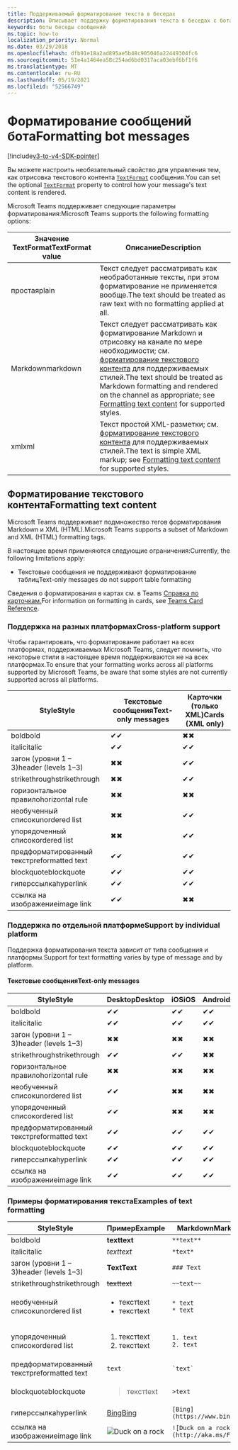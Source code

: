 ```yaml
---
title: Поддерживаемый форматирование текста в беседах
description: Описывает поддержку форматирования текста в беседах с ботами
keywords: боты беседы сообщений
ms.topic: how-to
localization_priority: Normal
ms.date: 03/29/2018
ms.openlocfilehash: dfb91e18a2ad895ae5b48c905046a22449304fc6
ms.sourcegitcommit: 51e4a1464ea58c254ad6bd0317aca03ebf6bf1f6
ms.translationtype: MT
ms.contentlocale: ru-RU
ms.lasthandoff: 05/19/2021
ms.locfileid: "52566749"
---
```

# <a name="formatting-bot-messages"></a><span data-ttu-id="1e234-104">Форматирование сообщений бота</span><span class="sxs-lookup"><span data-stu-id="1e234-104">Formatting bot messages</span></span>

[!include[v3-to-v4-SDK-pointer](~/includes/v3-to-v4-pointer-bots.md)]

<span data-ttu-id="1e234-105">Вы можете настроить необязательный свойство для управления тем, как отрисовка текстового контента [`TextFormat`](/bot-framework/dotnet/bot-builder-dotnet-create-messages#customizing-a-message) сообщения.</span><span class="sxs-lookup"><span data-stu-id="1e234-105">You can set the optional [`TextFormat`](/bot-framework/dotnet/bot-builder-dotnet-create-messages#customizing-a-message) property to control how your message's text content is rendered.</span></span>

<span data-ttu-id="1e234-106">Microsoft Teams поддерживает следующие параметры форматирования:</span><span class="sxs-lookup"><span data-stu-id="1e234-106">Microsoft Teams supports the following formatting options:</span></span>

| <span data-ttu-id="1e234-107">Значение TextFormat</span><span class="sxs-lookup"><span data-stu-id="1e234-107">TextFormat value</span></span> | <span data-ttu-id="1e234-108">Описание</span><span class="sxs-lookup"><span data-stu-id="1e234-108">Description</span></span> |
| --- | --- |
| <span data-ttu-id="1e234-109">простая</span><span class="sxs-lookup"><span data-stu-id="1e234-109">plain</span></span> | <span data-ttu-id="1e234-110">Текст следует рассматривать как необработанные тексты, при этом форматирование не применяется вообще.</span><span class="sxs-lookup"><span data-stu-id="1e234-110">The text should be treated as raw text with no formatting applied at all.</span></span> |
| <span data-ttu-id="1e234-111">Markdown</span><span class="sxs-lookup"><span data-stu-id="1e234-111">markdown</span></span> | <span data-ttu-id="1e234-112">Текст следует рассматривать как форматирование Markdown и отрисовку на канале по мере необходимости; см. [форматирование текстового контента](#formatting-text-content) для поддерживаемых стилей.</span><span class="sxs-lookup"><span data-stu-id="1e234-112">The text should be treated as Markdown formatting and rendered on the channel as appropriate; see [Formatting text content](#formatting-text-content) for supported styles.</span></span> |
| <span data-ttu-id="1e234-113">xml</span><span class="sxs-lookup"><span data-stu-id="1e234-113">xml</span></span> | <span data-ttu-id="1e234-114">Текст простой XML-разметки; см. [форматирование текстового контента](#formatting-text-content) для поддерживаемых стилей.</span><span class="sxs-lookup"><span data-stu-id="1e234-114">The text is simple XML markup; see [Formatting text content](#formatting-text-content) for supported styles.</span></span> |

## <a name="formatting-text-content"></a><span data-ttu-id="1e234-115">Форматирование текстового контента</span><span class="sxs-lookup"><span data-stu-id="1e234-115">Formatting text content</span></span>

<span data-ttu-id="1e234-116">Microsoft Teams поддерживает подмножество тегов форматирования Markdown и XML (HTML).</span><span class="sxs-lookup"><span data-stu-id="1e234-116">Microsoft Teams supports a subset of Markdown and XML (HTML) formatting tags.</span></span>

<span data-ttu-id="1e234-117">В настоящее время применяются следующие ограничения:</span><span class="sxs-lookup"><span data-stu-id="1e234-117">Currently, the following limitations apply:</span></span>

* <span data-ttu-id="1e234-118">Текстовые сообщения не поддерживают форматирование таблиц</span><span class="sxs-lookup"><span data-stu-id="1e234-118">Text-only messages do not support table formatting</span></span>

<span data-ttu-id="1e234-119">Сведения о форматирования в картах см. в Teams [Справка по карточкам.](~/task-modules-and-cards/cards/cards-reference.md)</span><span class="sxs-lookup"><span data-stu-id="1e234-119">For information on formatting in cards, see [Teams Card Reference](~/task-modules-and-cards/cards/cards-reference.md).</span></span>

### <a name="cross-platform-support"></a><span data-ttu-id="1e234-120">Поддержка на разных платформах</span><span class="sxs-lookup"><span data-stu-id="1e234-120">Cross-platform support</span></span>

<span data-ttu-id="1e234-121">Чтобы гарантировать, что форматирование работает на всех платформах, поддерживаемых Microsoft Teams, следует помнить, что некоторые стили в настоящее время поддерживаются не на всех платформах.</span><span class="sxs-lookup"><span data-stu-id="1e234-121">To ensure that your formatting works across all platforms supported by Microsoft Teams, be aware that some styles are not currently supported across all platforms.</span></span>

| <span data-ttu-id="1e234-122">Style</span><span class="sxs-lookup"><span data-stu-id="1e234-122">Style</span></span>                     | <span data-ttu-id="1e234-123">Текстовые сообщения</span><span class="sxs-lookup"><span data-stu-id="1e234-123">Text-only messages</span></span> | <span data-ttu-id="1e234-124">Карточки (только XML)</span><span class="sxs-lookup"><span data-stu-id="1e234-124">Cards (XML only)</span></span> |
|---------------------------|--------------------|------------------|
| <span data-ttu-id="1e234-125">bold</span><span class="sxs-lookup"><span data-stu-id="1e234-125">bold</span></span>                      | <span data-ttu-id="1e234-126">✔</span><span class="sxs-lookup"><span data-stu-id="1e234-126">✔</span></span>                  | <span data-ttu-id="1e234-127">✖</span><span class="sxs-lookup"><span data-stu-id="1e234-127">✖</span></span>                |
| <span data-ttu-id="1e234-128">italic</span><span class="sxs-lookup"><span data-stu-id="1e234-128">italic</span></span>                    | <span data-ttu-id="1e234-129">✔</span><span class="sxs-lookup"><span data-stu-id="1e234-129">✔</span></span>                  | <span data-ttu-id="1e234-130">✔</span><span class="sxs-lookup"><span data-stu-id="1e234-130">✔</span></span>                |
| <span data-ttu-id="1e234-131">загон (уровни 1 &ndash; 3)</span><span class="sxs-lookup"><span data-stu-id="1e234-131">header (levels 1&ndash;3)</span></span> | <span data-ttu-id="1e234-132">✖</span><span class="sxs-lookup"><span data-stu-id="1e234-132">✖</span></span>                  | <span data-ttu-id="1e234-133">✔</span><span class="sxs-lookup"><span data-stu-id="1e234-133">✔</span></span>                |
| <span data-ttu-id="1e234-134">strikethrough</span><span class="sxs-lookup"><span data-stu-id="1e234-134">strikethrough</span></span>             | <span data-ttu-id="1e234-135">✖</span><span class="sxs-lookup"><span data-stu-id="1e234-135">✖</span></span>                  | <span data-ttu-id="1e234-136">✔</span><span class="sxs-lookup"><span data-stu-id="1e234-136">✔</span></span>                |
| <span data-ttu-id="1e234-137">горизонтальное правило</span><span class="sxs-lookup"><span data-stu-id="1e234-137">horizontal rule</span></span>           | <span data-ttu-id="1e234-138">✖</span><span class="sxs-lookup"><span data-stu-id="1e234-138">✖</span></span>                  | <span data-ttu-id="1e234-139">✖</span><span class="sxs-lookup"><span data-stu-id="1e234-139">✖</span></span>                |
| <span data-ttu-id="1e234-140">необученный список</span><span class="sxs-lookup"><span data-stu-id="1e234-140">unordered list</span></span>            | <span data-ttu-id="1e234-141">✖</span><span class="sxs-lookup"><span data-stu-id="1e234-141">✖</span></span>                  | <span data-ttu-id="1e234-142">✔</span><span class="sxs-lookup"><span data-stu-id="1e234-142">✔</span></span>                |
| <span data-ttu-id="1e234-143">упорядоченный список</span><span class="sxs-lookup"><span data-stu-id="1e234-143">ordered list</span></span>              | <span data-ttu-id="1e234-144">✖</span><span class="sxs-lookup"><span data-stu-id="1e234-144">✖</span></span>                  | <span data-ttu-id="1e234-145">✔</span><span class="sxs-lookup"><span data-stu-id="1e234-145">✔</span></span>                |
| <span data-ttu-id="1e234-146">предформатированный текст</span><span class="sxs-lookup"><span data-stu-id="1e234-146">preformatted text</span></span>         | <span data-ttu-id="1e234-147">✔</span><span class="sxs-lookup"><span data-stu-id="1e234-147">✔</span></span>                  | <span data-ttu-id="1e234-148">✔</span><span class="sxs-lookup"><span data-stu-id="1e234-148">✔</span></span>                |
| <span data-ttu-id="1e234-149">blockquote</span><span class="sxs-lookup"><span data-stu-id="1e234-149">blockquote</span></span>                | <span data-ttu-id="1e234-150">✔</span><span class="sxs-lookup"><span data-stu-id="1e234-150">✔</span></span>                  | <span data-ttu-id="1e234-151">✔</span><span class="sxs-lookup"><span data-stu-id="1e234-151">✔</span></span>                |
| <span data-ttu-id="1e234-152">гиперссылка</span><span class="sxs-lookup"><span data-stu-id="1e234-152">hyperlink</span></span>                 | <span data-ttu-id="1e234-153">✔</span><span class="sxs-lookup"><span data-stu-id="1e234-153">✔</span></span>                  | <span data-ttu-id="1e234-154">✔</span><span class="sxs-lookup"><span data-stu-id="1e234-154">✔</span></span>                |
| <span data-ttu-id="1e234-155">ссылка на изображение</span><span class="sxs-lookup"><span data-stu-id="1e234-155">image link</span></span>                | <span data-ttu-id="1e234-156">✔</span><span class="sxs-lookup"><span data-stu-id="1e234-156">✔</span></span>                  | <span data-ttu-id="1e234-157">✖</span><span class="sxs-lookup"><span data-stu-id="1e234-157">✖</span></span>                |

### <a name="support-by-individual-platform"></a><span data-ttu-id="1e234-158">Поддержка по отдельной платформе</span><span class="sxs-lookup"><span data-stu-id="1e234-158">Support by individual platform</span></span>

<span data-ttu-id="1e234-159">Поддержка форматирования текста зависит от типа сообщения и платформы.</span><span class="sxs-lookup"><span data-stu-id="1e234-159">Support for text formatting varies by type of message and by platform.</span></span>

#### <a name="text-only-messages"></a><span data-ttu-id="1e234-160">Текстовые сообщения</span><span class="sxs-lookup"><span data-stu-id="1e234-160">Text-only messages</span></span>

| <span data-ttu-id="1e234-161">Style</span><span class="sxs-lookup"><span data-stu-id="1e234-161">Style</span></span>                     | <span data-ttu-id="1e234-162">Desktop</span><span class="sxs-lookup"><span data-stu-id="1e234-162">Desktop</span></span> | <span data-ttu-id="1e234-163">iOS</span><span class="sxs-lookup"><span data-stu-id="1e234-163">iOS</span></span> | <span data-ttu-id="1e234-164">Android</span><span class="sxs-lookup"><span data-stu-id="1e234-164">Android</span></span> |
|---------------------------|---------|-----|---------|
| <span data-ttu-id="1e234-165">bold</span><span class="sxs-lookup"><span data-stu-id="1e234-165">bold</span></span>                      | <span data-ttu-id="1e234-166">✔</span><span class="sxs-lookup"><span data-stu-id="1e234-166">✔</span></span>       | <span data-ttu-id="1e234-167">✔</span><span class="sxs-lookup"><span data-stu-id="1e234-167">✔</span></span>   | <span data-ttu-id="1e234-168">✔</span><span class="sxs-lookup"><span data-stu-id="1e234-168">✔</span></span>       |
| <span data-ttu-id="1e234-169">italic</span><span class="sxs-lookup"><span data-stu-id="1e234-169">italic</span></span>                    | <span data-ttu-id="1e234-170">✔</span><span class="sxs-lookup"><span data-stu-id="1e234-170">✔</span></span>       | <span data-ttu-id="1e234-171">✔</span><span class="sxs-lookup"><span data-stu-id="1e234-171">✔</span></span>   | <span data-ttu-id="1e234-172">✔</span><span class="sxs-lookup"><span data-stu-id="1e234-172">✔</span></span>       |
| <span data-ttu-id="1e234-173">загон (уровни 1 &ndash; 3)</span><span class="sxs-lookup"><span data-stu-id="1e234-173">header (levels 1&ndash;3)</span></span> | <span data-ttu-id="1e234-174">✖</span><span class="sxs-lookup"><span data-stu-id="1e234-174">✖</span></span>       | <span data-ttu-id="1e234-175">✖</span><span class="sxs-lookup"><span data-stu-id="1e234-175">✖</span></span>   | <span data-ttu-id="1e234-176">✖</span><span class="sxs-lookup"><span data-stu-id="1e234-176">✖</span></span>       |
| <span data-ttu-id="1e234-177">strikethrough</span><span class="sxs-lookup"><span data-stu-id="1e234-177">strikethrough</span></span>             | <span data-ttu-id="1e234-178">✔</span><span class="sxs-lookup"><span data-stu-id="1e234-178">✔</span></span>       | <span data-ttu-id="1e234-179">✔</span><span class="sxs-lookup"><span data-stu-id="1e234-179">✔</span></span>   | <span data-ttu-id="1e234-180">✖</span><span class="sxs-lookup"><span data-stu-id="1e234-180">✖</span></span>       |
| <span data-ttu-id="1e234-181">горизонтальное правило</span><span class="sxs-lookup"><span data-stu-id="1e234-181">horizontal rule</span></span>           | <span data-ttu-id="1e234-182">✖</span><span class="sxs-lookup"><span data-stu-id="1e234-182">✖</span></span>       | <span data-ttu-id="1e234-183">✖</span><span class="sxs-lookup"><span data-stu-id="1e234-183">✖</span></span>   | <span data-ttu-id="1e234-184">✖</span><span class="sxs-lookup"><span data-stu-id="1e234-184">✖</span></span>       |
| <span data-ttu-id="1e234-185">необученный список</span><span class="sxs-lookup"><span data-stu-id="1e234-185">unordered list</span></span>            | <span data-ttu-id="1e234-186">✔</span><span class="sxs-lookup"><span data-stu-id="1e234-186">✔</span></span>       | <span data-ttu-id="1e234-187">✖</span><span class="sxs-lookup"><span data-stu-id="1e234-187">✖</span></span>   | <span data-ttu-id="1e234-188">✖</span><span class="sxs-lookup"><span data-stu-id="1e234-188">✖</span></span>       |
| <span data-ttu-id="1e234-189">упорядоченный список</span><span class="sxs-lookup"><span data-stu-id="1e234-189">ordered list</span></span>              | <span data-ttu-id="1e234-190">✔</span><span class="sxs-lookup"><span data-stu-id="1e234-190">✔</span></span>       | <span data-ttu-id="1e234-191">✖</span><span class="sxs-lookup"><span data-stu-id="1e234-191">✖</span></span>   | <span data-ttu-id="1e234-192">✖</span><span class="sxs-lookup"><span data-stu-id="1e234-192">✖</span></span>       |
| <span data-ttu-id="1e234-193">предформатированный текст</span><span class="sxs-lookup"><span data-stu-id="1e234-193">preformatted text</span></span>         | <span data-ttu-id="1e234-194">✔</span><span class="sxs-lookup"><span data-stu-id="1e234-194">✔</span></span>       | <span data-ttu-id="1e234-195">✔</span><span class="sxs-lookup"><span data-stu-id="1e234-195">✔</span></span>   | <span data-ttu-id="1e234-196">✔</span><span class="sxs-lookup"><span data-stu-id="1e234-196">✔</span></span>       |
| <span data-ttu-id="1e234-197">blockquote</span><span class="sxs-lookup"><span data-stu-id="1e234-197">blockquote</span></span>                | <span data-ttu-id="1e234-198">✔</span><span class="sxs-lookup"><span data-stu-id="1e234-198">✔</span></span>       | <span data-ttu-id="1e234-199">✔</span><span class="sxs-lookup"><span data-stu-id="1e234-199">✔</span></span>   | <span data-ttu-id="1e234-200">✔</span><span class="sxs-lookup"><span data-stu-id="1e234-200">✔</span></span>       |
| <span data-ttu-id="1e234-201">гиперссылка</span><span class="sxs-lookup"><span data-stu-id="1e234-201">hyperlink</span></span>                 | <span data-ttu-id="1e234-202">✔</span><span class="sxs-lookup"><span data-stu-id="1e234-202">✔</span></span>       | <span data-ttu-id="1e234-203">✔</span><span class="sxs-lookup"><span data-stu-id="1e234-203">✔</span></span>   | <span data-ttu-id="1e234-204">✔</span><span class="sxs-lookup"><span data-stu-id="1e234-204">✔</span></span>       |
| <span data-ttu-id="1e234-205">ссылка на изображение</span><span class="sxs-lookup"><span data-stu-id="1e234-205">image link</span></span>                | <span data-ttu-id="1e234-206">✔</span><span class="sxs-lookup"><span data-stu-id="1e234-206">✔</span></span>       | <span data-ttu-id="1e234-207">✔</span><span class="sxs-lookup"><span data-stu-id="1e234-207">✔</span></span>   | <span data-ttu-id="1e234-208">✔</span><span class="sxs-lookup"><span data-stu-id="1e234-208">✔</span></span>       |

### <a name="examples-of-text-formatting"></a><span data-ttu-id="1e234-209">Примеры форматирования текста</span><span class="sxs-lookup"><span data-stu-id="1e234-209">Examples of text formatting</span></span>

| <span data-ttu-id="1e234-210">Style</span><span class="sxs-lookup"><span data-stu-id="1e234-210">Style</span></span> | <span data-ttu-id="1e234-211">Пример</span><span class="sxs-lookup"><span data-stu-id="1e234-211">Example</span></span> | <span data-ttu-id="1e234-212">Markdown</span><span class="sxs-lookup"><span data-stu-id="1e234-212">Markdown</span></span> | <span data-ttu-id="1e234-213">XML (HTML)</span><span class="sxs-lookup"><span data-stu-id="1e234-213">XML (HTML)</span></span> |
| --- | --- | --- | --- |
| <span data-ttu-id="1e234-214">bold</span><span class="sxs-lookup"><span data-stu-id="1e234-214">bold</span></span> | <span data-ttu-id="1e234-215">**text**</span><span class="sxs-lookup"><span data-stu-id="1e234-215">**text**</span></span> | `**text**` | `<strong>text</strong>` |
| <span data-ttu-id="1e234-216">italic</span><span class="sxs-lookup"><span data-stu-id="1e234-216">italic</span></span> | <span data-ttu-id="1e234-217">*text*</span><span class="sxs-lookup"><span data-stu-id="1e234-217">*text*</span></span> | `*text*` | `<em>text</em>` |
| <span data-ttu-id="1e234-218">загон (уровни 1 &ndash; 3)</span><span class="sxs-lookup"><span data-stu-id="1e234-218">header (levels 1&ndash;3)</span></span> | <span data-ttu-id="1e234-219">**Text**</span><span class="sxs-lookup"><span data-stu-id="1e234-219">**Text**</span></span> | `### Text` | `<h3>Text</h3>` |
| <span data-ttu-id="1e234-220">strikethrough</span><span class="sxs-lookup"><span data-stu-id="1e234-220">strikethrough</span></span> | <span data-ttu-id="1e234-221">~~text~~</span><span class="sxs-lookup"><span data-stu-id="1e234-221">~~text~~</span></span> | `~~text~~` | `<strike>text</strike>` |
| <span data-ttu-id="1e234-222">необученный список</span><span class="sxs-lookup"><span data-stu-id="1e234-222">unordered list</span></span> | <ul><li><span data-ttu-id="1e234-223">текст</span><span class="sxs-lookup"><span data-stu-id="1e234-223">text</span></span></li><li><span data-ttu-id="1e234-224">текст</span><span class="sxs-lookup"><span data-stu-id="1e234-224">text</span></span></li></ul> | `* text`<br>`* text` | `<ul><li>text</li><li>text</li></ul>` |
| <span data-ttu-id="1e234-225">упорядоченный список</span><span class="sxs-lookup"><span data-stu-id="1e234-225">ordered list</span></span> | <ol><li><span data-ttu-id="1e234-226">текст</span><span class="sxs-lookup"><span data-stu-id="1e234-226">text</span></span></li><li><span data-ttu-id="1e234-227">текст</span><span class="sxs-lookup"><span data-stu-id="1e234-227">text</span></span></li></ol> | `1. text`<br>`2. text` | `<ol><li>text</li><li>text</li></ol>` |
| <span data-ttu-id="1e234-228">предформатированный текст</span><span class="sxs-lookup"><span data-stu-id="1e234-228">preformatted text</span></span> | `text` | `` `text` `` | `<pre>text</pre>` |
| <span data-ttu-id="1e234-229">blockquote</span><span class="sxs-lookup"><span data-stu-id="1e234-229">blockquote</span></span> | <blockquote><span data-ttu-id="1e234-230">текст</span><span class="sxs-lookup"><span data-stu-id="1e234-230">text</span></span></blockquote> | `>text` | `<blockquote>text</blockquote>` |
| <span data-ttu-id="1e234-231">гиперссылка</span><span class="sxs-lookup"><span data-stu-id="1e234-231">hyperlink</span></span> | [<span data-ttu-id="1e234-232">Bing</span><span class="sxs-lookup"><span data-stu-id="1e234-232">Bing</span></span>](https://www.bing.com/) | `[Bing](https://www.bing.com/)` | `<a href="https://www.bing.com/">Bing</a>` |
| <span data-ttu-id="1e234-233">ссылка на изображение</span><span class="sxs-lookup"><span data-stu-id="1e234-233">image link</span></span> | <img src="https://aka.ms/Fo983c" alt="Duck on a rock"></img> | `![Duck on a rock](http://aka.ms/Fo983c)` | `<img src="https://aka.ms/Fo983c" alt="Duck on a rock"></img>` |
